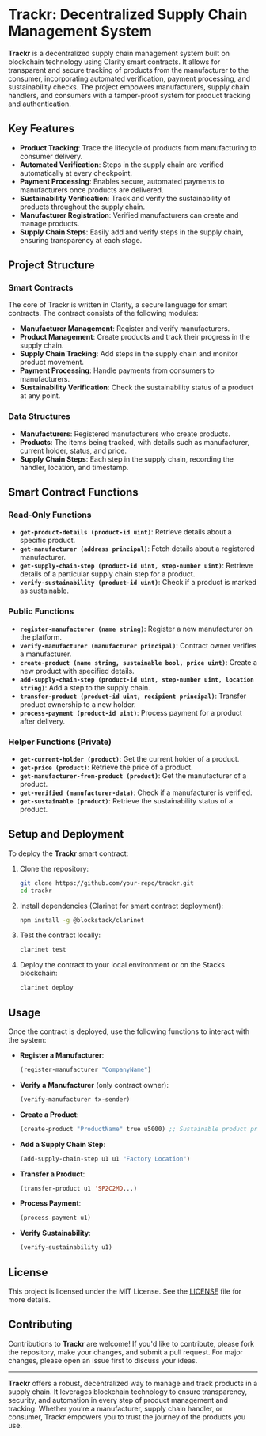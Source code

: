 # **Trackr: Decentralized Supply Chain Management System**

**Trackr** is a decentralized supply chain management system built on blockchain technology using Clarity smart contracts. It allows for transparent and secure tracking of products from the manufacturer to the consumer, incorporating automated verification, payment processing, and sustainability checks. The project empowers manufacturers, supply chain handlers, and consumers with a tamper-proof system for product tracking and authentication.

## **Key Features**
- **Product Tracking**: Trace the lifecycle of products from manufacturing to consumer delivery.
- **Automated Verification**: Steps in the supply chain are verified automatically at every checkpoint.
- **Payment Processing**: Enables secure, automated payments to manufacturers once products are delivered.
- **Sustainability Verification**: Track and verify the sustainability of products throughout the supply chain.
- **Manufacturer Registration**: Verified manufacturers can create and manage products.
- **Supply Chain Steps**: Easily add and verify steps in the supply chain, ensuring transparency at each stage.

## **Project Structure**
### Smart Contracts
The core of Trackr is written in Clarity, a secure language for smart contracts. The contract consists of the following modules:
- **Manufacturer Management**: Register and verify manufacturers.
- **Product Management**: Create products and track their progress in the supply chain.
- **Supply Chain Tracking**: Add steps in the supply chain and monitor product movement.
- **Payment Processing**: Handle payments from consumers to manufacturers.
- **Sustainability Verification**: Check the sustainability status of a product at any point.

### Data Structures
- **Manufacturers**: Registered manufacturers who create products.
- **Products**: The items being tracked, with details such as manufacturer, current holder, status, and price.
- **Supply Chain Steps**: Each step in the supply chain, recording the handler, location, and timestamp.

## **Smart Contract Functions**
### **Read-Only Functions**
- **`get-product-details (product-id uint)`**: Retrieve details about a specific product.
- **`get-manufacturer (address principal)`**: Fetch details about a registered manufacturer.
- **`get-supply-chain-step (product-id uint, step-number uint)`**: Retrieve details of a particular supply chain step for a product.
- **`verify-sustainability (product-id uint)`**: Check if a product is marked as sustainable.

### **Public Functions**
- **`register-manufacturer (name string)`**: Register a new manufacturer on the platform.
- **`verify-manufacturer (manufacturer principal)`**: Contract owner verifies a manufacturer.
- **`create-product (name string, sustainable bool, price uint)`**: Create a new product with specified details.
- **`add-supply-chain-step (product-id uint, step-number uint, location string)`**: Add a step to the supply chain.
- **`transfer-product (product-id uint, recipient principal)`**: Transfer product ownership to a new holder.
- **`process-payment (product-id uint)`**: Process payment for a product after delivery.

### **Helper Functions (Private)**
- **`get-current-holder (product)`**: Get the current holder of a product.
- **`get-price (product)`**: Retrieve the price of a product.
- **`get-manufacturer-from-product (product)`**: Get the manufacturer of a product.
- **`get-verified (manufacturer-data)`**: Check if a manufacturer is verified.
- **`get-sustainable (product)`**: Retrieve the sustainability status of a product.

## **Setup and Deployment**
To deploy the **Trackr** smart contract:

1. Clone the repository:
    ```bash
    git clone https://github.com/your-repo/trackr.git
    cd trackr
    ```

2. Install dependencies (Clarinet for smart contract deployment):
    ```bash
    npm install -g @blockstack/clarinet
    ```

3. Test the contract locally:
    ```bash
    clarinet test
    ```

4. Deploy the contract to your local environment or on the Stacks blockchain:
    ```bash
    clarinet deploy
    ```

## **Usage**
Once the contract is deployed, use the following functions to interact with the system:

- **Register a Manufacturer**:
    ```cl
    (register-manufacturer "CompanyName")
    ```

- **Verify a Manufacturer** (only contract owner):
    ```cl
    (verify-manufacturer tx-sender)
    ```

- **Create a Product**:
    ```cl
    (create-product "ProductName" true u5000) ;; Sustainable product priced at 5000 STX
    ```

- **Add a Supply Chain Step**:
    ```cl
    (add-supply-chain-step u1 u1 "Factory Location")
    ```

- **Transfer a Product**:
    ```cl
    (transfer-product u1 'SP2C2MD...)
    ```

- **Process Payment**:
    ```cl
    (process-payment u1)
    ```

- **Verify Sustainability**:
    ```cl
    (verify-sustainability u1)
    ```

## **License**
This project is licensed under the MIT License. See the [LICENSE](LICENSE) file for more details.

## **Contributing**
Contributions to **Trackr** are welcome! If you'd like to contribute, please fork the repository, make your changes, and submit a pull request. For major changes, please open an issue first to discuss your ideas.

---

**Trackr** offers a robust, decentralized way to manage and track products in a supply chain. It leverages blockchain technology to ensure transparency, security, and automation in every step of product management and tracking. Whether you’re a manufacturer, supply chain handler, or consumer, Trackr empowers you to trust the journey of the products you use.

